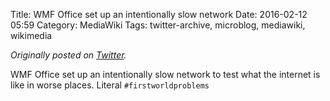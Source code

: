Title: WMF Office set up an intentionally slow network
Date: 2016-02-12 05:59
Category: MediaWiki
Tags: twitter-archive, microblog, mediawiki, wikimedia

_Originally posted on [Twitter](https://web.archive.org/web/https://twitter.com/legoktm/status/698023681100902400)._

WMF Office set up an intentionally slow network to test what the internet is like in worse places. Literal `#firstworldproblems`
